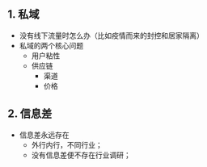 

## 1. 私域

- 没有线下流量时怎么办（比如疫情而来的封控和居家隔离）
- 私域的两个核心问题
    - 用户粘性
    - 供应链
        - 渠道
        - 价格

## 2. 信息差

- 信息差永远存在
    - 外行内行，不同行业；
    - 没有信息差便不存在行业调研；
